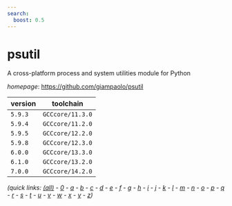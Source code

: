 ```yaml
---
search:
  boost: 0.5
---
```

# psutil

A cross-platform process and system utilities module for Python

*homepage*: <https://github.com/giampaolo/psutil>

version | toolchain
--------|----------
``5.9.3`` | ``GCCcore/11.3.0``
``5.9.4`` | ``GCCcore/11.2.0``
``5.9.5`` | ``GCCcore/12.2.0``
``5.9.8`` | ``GCCcore/12.3.0``
``6.0.0`` | ``GCCcore/13.3.0``
``6.1.0`` | ``GCCcore/13.2.0``
``7.0.0`` | ``GCCcore/14.2.0``


*(quick links: [(all)](../index.md) - [0](../0/index.md) - [a](../a/index.md) - [b](../b/index.md) - [c](../c/index.md) - [d](../d/index.md) - [e](../e/index.md) - [f](../f/index.md) - [g](../g/index.md) - [h](../h/index.md) - [i](../i/index.md) - [j](../j/index.md) - [k](../k/index.md) - [l](../l/index.md) - [m](../m/index.md) - [n](../n/index.md) - [o](../o/index.md) - [p](../p/index.md) - [q](../q/index.md) - [r](../r/index.md) - [s](../s/index.md) - [t](../t/index.md) - [u](../u/index.md) - [v](../v/index.md) - [w](../w/index.md) - [x](../x/index.md) - [y](../y/index.md) - [z](../z/index.md))*

